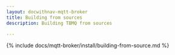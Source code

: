 ```yaml
---
layout: docwithnav-mqtt-broker
title: Building from sources
description: Building TBMQ from sources

---
```


{% include docs/mqtt-broker/install/building-from-source.md %}
